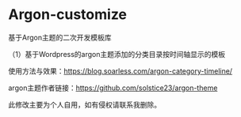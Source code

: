 # Argon-customize
基于Argon主题的二次开发模板库

（1）基于Wordpress的argon主题添加的分类目录按时间轴显示的模板
 
使用方法与效果：https://blog.soarless.com/argon-category-timeline/
 
argon主题作者链接：https://github.com/solstice23/argon-theme
 
此修改主要为个人自用，如有侵权请联系我删除。
